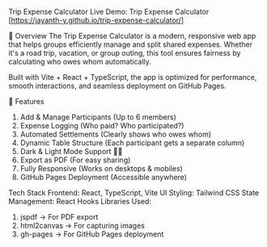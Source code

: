 Trip Expense Calculator
Live Demo: Trip Expense Calculator [https://jayanth-y.github.io/trip-expense-calculator/]

📜 Overview
The Trip Expense Calculator is a modern, responsive web app that helps groups efficiently manage and split shared expenses. 
Whether it's a road trip, vacation, or group outing, this tool ensures fairness by calculating who owes whom automatically.

Built with Vite + React + TypeScript, the app is optimized for performance, smooth interactions, and seamless deployment on GitHub Pages.

🚀 Features
1. Add & Manage Participants (Up to 6 members)
2. Expense Logging (Who paid? Who participated?)
3. Automated Settlements (Clearly shows who owes whom)
4. Dynamic Table Structure (Each participant gets a separate column)
5. Dark & Light Mode Support 🌙🔆
6. Export as PDF (For easy sharing)
7. Fully Responsive (Works on desktops & mobiles)
8. GitHub Pages Deployment (Accessible anywhere)

Tech Stack
Frontend: React, TypeScript, Vite
UI Styling: Tailwind CSS
State Management: React Hooks
Libraries Used:
1. jspdf → For PDF export
2. html2canvas → For capturing images
3. gh-pages → For GitHub Pages deployment
